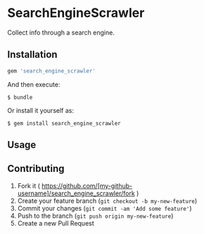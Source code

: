 # SearchEngineScrawler

Collect info through a search engine.

## Installation

```ruby
gem 'search_engine_scrawler'
```

And then execute:

    $ bundle

Or install it yourself as:

    $ gem install search_engine_scrawler

## Usage


## Contributing

1. Fork it ( https://github.com/[my-github-username]/search_engine_scrawler/fork )
2. Create your feature branch (`git checkout -b my-new-feature`)
3. Commit your changes (`git commit -am 'Add some feature'`)
4. Push to the branch (`git push origin my-new-feature`)
5. Create a new Pull Request
